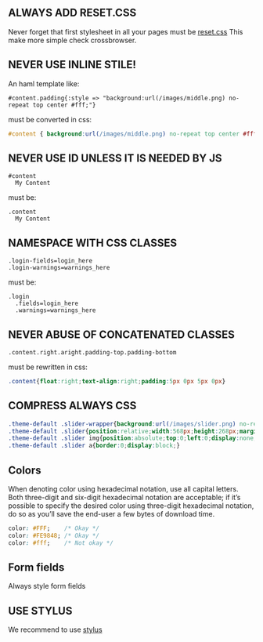 ## ALWAYS ADD RESET.CSS

Never forget that first stylesheet in all your pages must be [reset.css](https://github.com/adamstac/meyer-reset/blob/master/stylesheets/compiled/meyer-reset-compressed.css)
This make more simple check crossbrowser.

## NEVER USE INLINE STILE!

An haml template like:

```haml
#content.padding{:style => "background:url(/images/middle.png) no-repeat top center #fff;"}
```

must be converted in css:

```css
#content { background:url(/images/middle.png) no-repeat top center #fff;padding:5px } 
```

## NEVER USE ID UNLESS IT IS NEEDED BY JS

```haml
#content
  My Content
```

must be:

```haml
.content
  My Content
```

## NAMESPACE WITH CSS CLASSES

```haml
.login-fields=login_here
.login-warnings=warnings_here
```

must be:

```haml
.login
  .fields=login_here
  .warnings=warnings_here
```

## NEVER ABUSE OF CONCATENATED CLASSES

```haml
.content.right.aright.padding-top.padding-bottom
```

must be rewritten in css:

``` css
.content{float:right;text-align:right;padding:5px 0px 5px 0px}
```

## COMPRESS ALWAYS CSS

```css
.theme-default .slider-wrapper{background:url(/images/slider.png) no-repeat;width:722px;height:337px;padding-top:18px;position:relative;margin:0 auto;}
.theme-default .slider{position:relative;width:568px;height:268px;margin-left:77px;background:url(/images/loading.gif) no-repeat 50% 50%;}
.theme-default .slider img{position:absolute;top:0;left:0;display:none;width:568px;height:268px;}
.theme-default .slider a{border:0;display:block;}
```

## Colors

When denoting color using hexadecimal notation, use all capital letters.
Both three-digit and six-digit hexadecimal notation are acceptable;
if it’s possible to specify the desired color using three-digit hexadecimal notation, 
do so as you’ll save the end-user a few bytes of download time.

```css
color: #FFF;    /* Okay */
color: #FE9848; /* Okay */
color: #fff;    /* Not okay */
```

## Form fields

Always style form fields

## USE STYLUS

We recommend to use [stylus](http://learnboost.github.com/stylus/)
